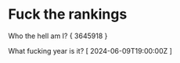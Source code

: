 # Fuck the rankings

Who the hell am I?
{ 3645918 }

What fucking year is it?
[ 2024-06-09T19:00:00Z ]
